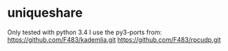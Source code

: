 # uniqueshare
Only tested with python 3.4
I use the py3-ports from:
https://github.com/F483/kademlia.git
https://github.com/F483/rpcudp.git

